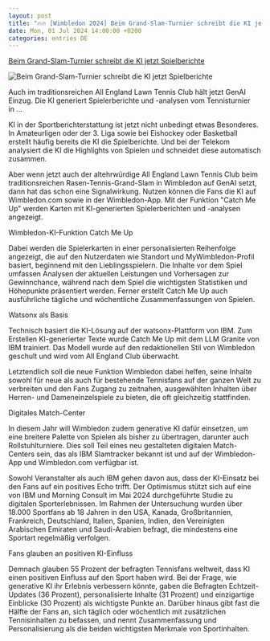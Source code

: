```yaml
---
layout: post
title: "🔥🔥 [Wimbledon 2024] Beim Grand-Slam-Turnier schreibt die KI jetzt Spielberichte"
date: Mon, 01 Jul 2024 14:00:00 +0200
categories: entries DE
---
```

[Beim Grand-Slam-Turnier schreibt die KI jetzt Spielberichte](https://www.computerwoche.de/a/beim-grand-slam-turnier-schreibt-die-ki-jetzt-spielberichte,3698892)

![Beim Grand-Slam-Turnier schreibt die KI jetzt Spielberichte](https://images.computerwoche.de/bdb/3393099/640x360.jpg)

Auch im traditionsreichen All England Lawn Tennis Club hält jetzt GenAI Einzug. Die KI generiert Spielerberichte und -analysen vom Tennisturnier in ...

KI in der Sportberichterstattung ist jetzt nicht unbedingt etwas Besonderes. In Amateurligen oder der 3. Liga sowie bei Eishockey oder Basketball erstellt häufig bereits die KI die Spielberichte. Und bei der Telekom analysiert die KI die Highlights von Spielen und schneidet diese automatisch zusammen.

Aber wenn jetzt auch der altehrwürdige All England Lawn Tennis Club beim traditionsreichen Rasen-Tennis-Grand-Slam in Wimbledon auf GenAI setzt, dann hat das schon eine Signalwirkung. Nutzen können die Fans die KI auf Wimbledon.com sowie in der Wimbledon-App. Mit der Funktion "Catch Me Up" werden Karten mit KI-generierten Spielerberichten und -analysen angezeigt.

Wimbledon-KI-Funktion Catch Me Up

Dabei werden die Spielerkarten in einer personalisierten Reihenfolge angezeigt, die auf den Nutzerdaten wie Standort und MyWimbledon-Profil basiert, beginnend mit den Lieblingsspielern. Die Inhalte vor dem Spiel umfassen Analysen der aktuellen Leistungen und Vorhersagen zur Gewinnchance, während nach dem Spiel die wichtigsten Statistiken und Höhepunkte präsentiert werden. Ferner erstellt Catch Me Up auch ausführliche tägliche und wöchentliche Zusammenfassungen von Spielen.

Watsonx als Basis

Technisch basiert die KI-Lösung auf der watsonx-Plattform von IBM. Zum Erstellen KI-generierter Texte wurde Catch Me Up mit dem LLM Granite von IBM trainiert. Das Modell wurde auf den redaktionellen Stil von Wimbledon geschult und wird vom All England Club überwacht.

Letztendlich soll die neue Funktion Wimbledon dabei helfen, seine Inhalte sowohl für neue als auch für bestehende Tennisfans auf der ganzen Welt zu verbreiten und den Fans Zugang zu zeitnahen, ausgewählten Inhalten über Herren- und Dameneinzelspiele zu bieten, die oft gleichzeitig stattfinden.

Digitales Match-Center

In diesem Jahr will Wimbledon zudem generative KI dafür einsetzen, um eine breitere Palette von Spielen als bisher zu übertragen, darunter auch Rollstuhlturniere. Dies soll Teil eines neu gestalteten digitalen Match-Centers sein, das als IBM Slamtracker bekannt ist und auf der Wimbledon-App und Wimbledon.com verfügbar ist.

Sowohl Veranstalter als auch IBM gehen davon aus, dass der KI-Einsatz bei den Fans auf ein positives Echo trifft. Der Optimismus stützt sich auf eine von IBM und Morning Consult im Mai 2024 durchgeführte Studie zu digitalen Sporterlebnissen. Im Rahmen der Untersuchung wurden über 18.000 Sportfans ab 18 Jahren in den USA, Kanada, Großbritannien, Frankreich, Deutschland, Italien, Spanien, Indien, den Vereinigten Arabischen Emiraten und Saudi-Arabien befragt, die mindestens eine Sportart regelmäßig verfolgen.

Fans glauben an positiven KI-Einfluss

Demnach glauben 55 Prozent der befragten Tennisfans weltweit, dass KI einen positiven Einfluss auf den Sport haben wird. Bei der Frage, wie generative KI ihr Erlebnis verbessern könnte, gaben die Befragten Echtzeit-Updates (36 Prozent), personalisierte Inhalte (31 Prozent) und einzigartige Einblicke (30 Prozent) als wichtigste Punkte an. Darüber hinaus gibt fast die Hälfte der Fans an, sich täglich oder wöchentlich mit zusätzlichen Tennisinhalten zu befassen, und nennt Zusammenfassung und Personalisierung als die beiden wichtigsten Merkmale von Sportinhalten.

